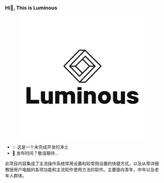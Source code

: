 ### Hi👋, This is Luminous

<div align="center">
  <img src="Luminous.jpg" width="80%"/>
</div>

- ✨ 这是一个未完成开发的净土
- 🎉 发布时间？敬请期待...

此项目内容集成了主流操作系统常用设置和较常用设置的快捷方式，以及从零详细教授用户电脑的各项功能和主流软件使用方法的软件。主要面向青年，中年以及老年人群体。
